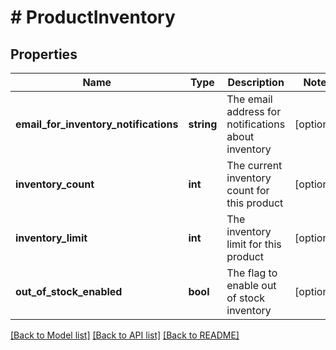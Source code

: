# # ProductInventory

## Properties

Name | Type | Description | Notes
------------ | ------------- | ------------- | -------------
**email_for_inventory_notifications** | **string** | The email address for notifications about inventory | [optional]
**inventory_count** | **int** | The current inventory count for this product | [optional]
**inventory_limit** | **int** | The inventory limit for this product | [optional]
**out_of_stock_enabled** | **bool** | The flag to enable out of stock inventory | [optional]

[[Back to Model list]](../../README.md#models) [[Back to API list]](../../README.md#endpoints) [[Back to README]](../../README.md)
